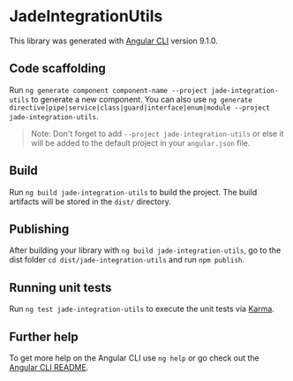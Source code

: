# JadeIntegrationUtils

This library was generated with [Angular CLI](https://github.com/angular/angular-cli) version 9.1.0.

## Code scaffolding

Run `ng generate component component-name --project jade-integration-utils` to generate a new component. You can also use `ng generate directive|pipe|service|class|guard|interface|enum|module --project jade-integration-utils`.
> Note: Don't forget to add `--project jade-integration-utils` or else it will be added to the default project in your `angular.json` file. 

## Build

Run `ng build jade-integration-utils` to build the project. The build artifacts will be stored in the `dist/` directory.

## Publishing

After building your library with `ng build jade-integration-utils`, go to the dist folder `cd dist/jade-integration-utils` and run `npm publish`.

## Running unit tests

Run `ng test jade-integration-utils` to execute the unit tests via [Karma](https://karma-runner.github.io).

## Further help

To get more help on the Angular CLI use `ng help` or go check out the [Angular CLI README](https://github.com/angular/angular-cli/blob/master/README.md).
